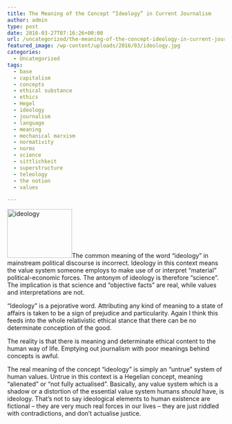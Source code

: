 ```yaml
---
title: The Meaning of the Concept “Ideology” in Current Journalism
author: admin
type: post
date: 2016-03-27T07:16:26+00:00
url: /uncategorized/the-meaning-of-the-concept-ideology-in-current-journalism/
featured_image: /wp-content/uploads/2016/03/ideology.jpg
categories:
  - Uncategorized
tags:
  - base
  - capitalism
  - concepts
  - ethical substance
  - ethics
  - Hegel
  - ideology
  - journalism
  - language
  - meaning
  - mechanical marxism
  - normativity
  - norms
  - science
  - sittlichkeit
  - superstructure
  - teleology
  - the notion
  - values

---
```

<img class="alignleft wp-image-7 size-thumbnail" src="http://doubledashgames.com/subdomains/exportingblogs/wp-content/uploads/2016/03/ideology.jpg?w=150" alt="ideology" width="150" height="113" />The common meaning of the word &#8220;ideology&#8221; in mainstream political discourse is incorrect. Ideology in this context means the value system someone employs to make use of or interpret &#8220;material&#8221; political-economic forces. The antonym of ideology is therefore &#8220;science&#8221;. The implication is that science and &#8220;objective facts&#8221; are real, while values and interpretations are not.

&#8220;Ideology&#8221; is a pejorative word. Attributing any kind of meaning to a state of affairs is taken to be a sign of prejudice and particularity. Again I think this feeds into the whole relativistic ethical stance that there can be no determinate conception of the good.

The reality is that there is meaning and determinate ethical content to the human way of life. Emptying out journalism with poor meanings behind concepts is awful.

The real meaning of the concept &#8220;ideology&#8221; is simply an &#8220;untrue&#8221; system of human values. Untrue in this context is a Hegelian concept, meaning &#8220;alienated&#8221; or &#8220;not fully actualised&#8221;. Basically, any value system which is a shadow or a distortion of the essential value system humans _should_ have, is ideology. That&#8217;s not to say ideological elements to human existence are fictional &#8211; they are very much real forces in our lives &#8211; they are just riddled with contradictions, and don&#8217;t actualise justice.